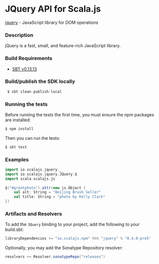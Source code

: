 JQuery API for Scala.js
================================
[jquery](http://api.jquery.com/) - JavaScript library for DOM operations

### Description

jQuery is a fast, small, and feature-rich JavaScript library.

### Build Requirements

* [SBT v0.13.13](http://www.scala-sbt.org/download.html)

### Build/publish the SDK locally

```bash
 $ sbt clean publish-local
```

### Running the tests

Before running the tests the first time, you must ensure the npm packages are installed:

```bash
$ npm install
```

Then you can run the tests:

```bash
$ sbt test
```

### Examples

```scala
import io.scalajs.jquery._
import io.scalajs.jquery.JQuery.$
import scala.scalajs.js
 
$("#greatphoto").attr(new js.Object {
    val alt: String = "Beijing Brush Seller"
    val title: String = "photo by Kelly Clark"
})
```

### Artifacts and Resolvers

To add the `JQuery` binding to your project, add the following to your build.sbt:  

```sbt
libraryDependencies += "io.scalajs.npm" %%% "jquery" % "0.4.0-pre5"
```

Optionally, you may add the Sonatype Repository resolver:

```sbt   
resolvers += Resolver.sonatypeRepo("releases") 
```